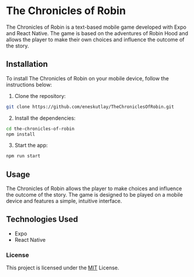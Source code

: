 # The Chronicles of Robin

The Chronicles of Robin is a text-based mobile game developed with Expo and React Native. The game is based on the adventures of Robin Hood and allows the player to make their own choices and influence the outcome of the story.

## Installation

To install The Chronicles of Robin on your mobile device, follow the instructions below:

1. Clone the repository:

```sh
git clone https://github.com/eneskutlay/TheChroniclesOfRobin.git
```

2. Install the dependencies:

```sh
cd the-chronicles-of-robin
npm install
```

3. Start the app:

```sh
npm run start
```

## Usage

The Chronicles of Robin allows the player to make choices and influence the outcome of the story. The game is designed to be played on a mobile device and features a simple, intuitive interface.

## Technologies Used

- Expo
- React Native

### License

This project is licensed under the [MIT](https://github.com/eneskutlay/TheChroniclesOfRobin/blob/main/LICENSE) License.
